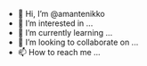 - 👋 Hi, I’m @amantenikko
- 👀 I’m interested in ...
- 🌱 I’m currently learning ...
- 💞️ I’m looking to collaborate on ...
- 📫 How to reach me ...

<!---
amantenikko/amantenikko is a ✨ special ✨ repository because its `README.md` (this file) appears on your GitHub profile.
You can click the Preview link to take a look at your changes.
--->

